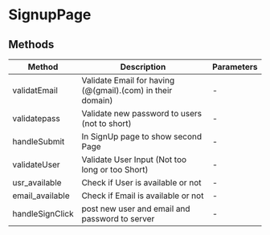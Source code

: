 # SignupPage

## Methods

<!-- @vuese:SignupPage:methods:start -->
|Method|Description|Parameters|
|---|---|---|
|validatEmail|Validate Email for having (@(gmail).(com) in their domain)|-|
|validatepass|Validate new password to users (not to short)|-|
|handleSubmit|In SignUp page to show second Page|-|
|validateUser|Validate User Input (Not too long or too Short)|-|
|usr_available|Check if User is available or not|-|
|email_available|Check if Email is available or not|-|
|handleSignClick|post new user and email and password to server|-|

<!-- @vuese:SignupPage:methods:end -->


